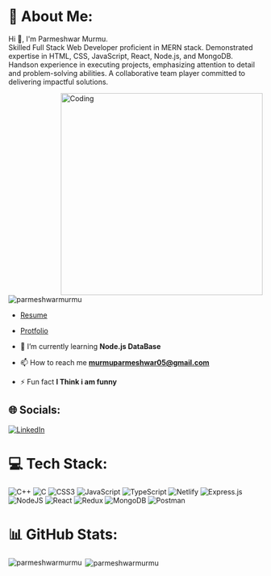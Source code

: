 

# 💫 About Me:
Hi 👋, I'm Parmeshwar Murmu.<br>Skilled Full Stack Web Developer proficient in MERN stack. Demonstrated expertise in HTML, CSS, JavaScript, React, Node.js, and MongoDB. Handson experience in executing projects, emphasizing attention to detail and problem-solving abilities. A collaborative team player committed to delivering impactful solutions.

<img align="right" alt="Coding" width="400" src="https://encrypted-tbn0.gstatic.com/images?q=tbn:ANd9GcQ54NdKIS2CwDNUsfvU6N3TyfCeL0PhmbF1Jv9IPhs5-lVR6sGTlv2g_l7t8xZYGp22vdA&usqp=CAU" />
<p align="left"> <img src="https://komarev.com/ghpvc/?username=parmeshwarmurmu&label=Profile%20views&color=0e75b6&style=flat" alt="parmeshwarmurmu" /> </p>

- <a href="https://drive.google.com/file/d/1VuYpktkJfHhLJuoRFZf4bTye4sqX7hOM/view?usp=drive_link" target="_blank">Resume</a>
- <a href="https://rahuldkjain.github.io/gh-profile-readme-generator/" target="_blank">Protfolio</a>

- 🌱 I’m currently learning **Node.js DataBase**

- 📫 How to reach me **murmuparmeshwar05@gmail.com**

- ⚡ Fun fact **I Think i am funny**

## 🌐 Socials:
[![LinkedIn](https://img.shields.io/badge/LinkedIn-%230077B5.svg?logo=linkedin&logoColor=white)](https://www.linkedin.com/in/parmeshwar-murmu-086a9b184/) 

# 💻 Tech Stack:
![C++](https://img.shields.io/badge/c++-%2300599C.svg?style=for-the-badge&logo=c%2B%2B&logoColor=white) ![C](https://img.shields.io/badge/c-%2300599C.svg?style=for-the-badge&logo=c&logoColor=white) ![CSS3](https://img.shields.io/badge/css3-%231572B6.svg?style=for-the-badge&logo=css3&logoColor=white) ![JavaScript](https://img.shields.io/badge/javascript-%23323330.svg?style=for-the-badge&logo=javascript&logoColor=%23F7DF1E) ![TypeScript](https://img.shields.io/badge/typescript-%23007ACC.svg?style=for-the-badge&logo=typescript&logoColor=white) ![Netlify](https://img.shields.io/badge/netlify-%23000000.svg?style=for-the-badge&logo=netlify&logoColor=#00C7B7) ![Express.js](https://img.shields.io/badge/express.js-%23404d59.svg?style=for-the-badge&logo=express&logoColor=%2361DAFB) ![NodeJS](https://img.shields.io/badge/node.js-6DA55F?style=for-the-badge&logo=node.js&logoColor=white) ![React](https://img.shields.io/badge/react-%2320232a.svg?style=for-the-badge&logo=react&logoColor=%2361DAFB) ![Redux](https://img.shields.io/badge/redux-%23593d88.svg?style=for-the-badge&logo=redux&logoColor=white) ![MongoDB](https://img.shields.io/badge/MongoDB-%234ea94b.svg?style=for-the-badge&logo=mongodb&logoColor=white) ![Postman](https://img.shields.io/badge/Postman-FF6C37?style=for-the-badge&logo=postman&logoColor=white)
# 📊 GitHub Stats:

<p><img align="left" src="https://github-readme-stats.vercel.app/api/top-langs?username=parmeshwarmurmu&show_icons=true&locale=en&layout=compact" alt="parmeshwarmurmu" /></p>

<p>&nbsp;<img align="center" src="https://github-readme-stats.vercel.app/api?username=parmeshwarmurmu&show_icons=true&locale=en" alt="parmeshwarmurmu" /></p>




